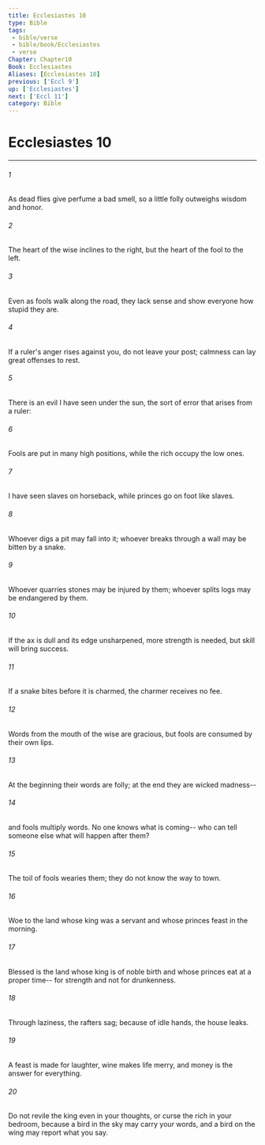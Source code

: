 ```yaml
---
title: Ecclesiastes 10
type: Bible
tags:
 - bible/verse
 - bible/book/Ecclesiastes
 - verse
Chapter: Chapter10
Book: Ecclesiastes
Aliases: [Ecclesiastes 10]
previous: ['Eccl 9']
up: ['Ecclesiastes']
next: ['Eccl 11']
category: Bible
---
```

# Ecclesiastes 10

***


###### 1 
As dead flies give perfume a bad smell, so a little folly outweighs wisdom and honor. 

###### 2 
The heart of the wise inclines to the right, but the heart of the fool to the left. 

###### 3 
Even as fools walk along the road, they lack sense and show everyone how stupid they are. 

###### 4 
If a ruler's anger rises against you, do not leave your post; calmness can lay great offenses to rest. 

###### 5 
There is an evil I have seen under the sun, the sort of error that arises from a ruler: 

###### 6 
Fools are put in many high positions, while the rich occupy the low ones. 

###### 7 
I have seen slaves on horseback, while princes go on foot like slaves. 

###### 8 
Whoever digs a pit may fall into it; whoever breaks through a wall may be bitten by a snake. 

###### 9 
Whoever quarries stones may be injured by them; whoever splits logs may be endangered by them. 

###### 10 
If the ax is dull and its edge unsharpened, more strength is needed, but skill will bring success. 

###### 11 
If a snake bites before it is charmed, the charmer receives no fee. 

###### 12 
Words from the mouth of the wise are gracious, but fools are consumed by their own lips. 

###### 13 
At the beginning their words are folly; at the end they are wicked madness-- 

###### 14 
and fools multiply words. No one knows what is coming-- who can tell someone else what will happen after them? 

###### 15 
The toil of fools wearies them; they do not know the way to town. 

###### 16 
Woe to the land whose king was a servant and whose princes feast in the morning. 

###### 17 
Blessed is the land whose king is of noble birth and whose princes eat at a proper time-- for strength and not for drunkenness. 

###### 18 
Through laziness, the rafters sag; because of idle hands, the house leaks. 

###### 19 
A feast is made for laughter, wine makes life merry, and money is the answer for everything. 

###### 20 
Do not revile the king even in your thoughts, or curse the rich in your bedroom, because a bird in the sky may carry your words, and a bird on the wing may report what you say. 
